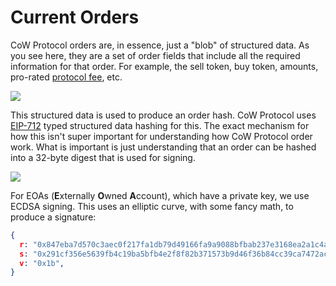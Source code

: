 # Current Orders

CoW Protocol orders are, in essence, just a "blob" of structured data. As you see here, they are a set of order fields that include all the required information for that order. For example, the sell token, buy token, amounts, pro-rated [protocol fee](../../overview/definitions), etc.

![](https://lh6.googleusercontent.com/rV4NmKo8smr0lp4LGFiHXGC-KI09za3IC4TSfOT9l6CwYw9WEsq4tYXjKOt9K-5hA1W5h-s1dRZU-av84Lq-G47_af3fO6erG6VqMlnloo20vjzdB09ZjPaLAqpjBpIrKJfV6_hX6v5OX8zOy56rVeFwLx-pGvU2NvsEPJfLg9kieLb09jG-lxD9X2pC)

This structured data is used to produce an order hash. CoW Protocol uses [EIP-712](https://eips.ethereum.org/EIPS/eip-712) typed structured data hashing for this. The exact mechanism for how this isn't super important for understanding how CoW Protocol order work. What is important is just understanding that an order can be hashed into a 32-byte digest that is used for signing.

![](https://lh4.googleusercontent.com/3mpFJvQVv1vvZcVYfjhXffyF5FousA81mouUKQxRWNN2MuWKSH5nHgNu8r9Z-plr9uehTug3zpjZhWKakS0s8Nz8IxNL6PGHMBpp7SXy4lcMi3W2a5HBc3k3YVBdQuUbSnHVXfqMnbJjreytPWZB2nszTA99kCEzOEIH3ytwTDXNQT4C_evwXgQAyyOF)

For EOAs (**E**xternally **O**wned **A**ccount), which have a private key, we use ECDSA signing. This uses an elliptic curve, with some fancy math, to produce a signature:

```json
{
  r: "0x847eba7d570c3aec0f217fa1db79d49166fa9a9088bfbab237e3168ea2a1c4a4",
  s: "0x291cf356e5639fb4c19ba5bfb4e2f8f82b371573b9d46f36b84cc39ca7472ac4",
  v: "0x1b",
}
```
